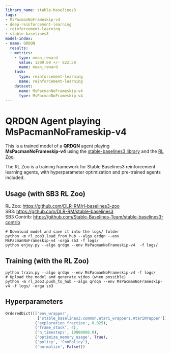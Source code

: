 ```yaml
---
library_name: stable-baselines3
tags:
- MsPacmanNoFrameskip-v4
- deep-reinforcement-learning
- reinforcement-learning
- stable-baselines3
model-index:
- name: QRDQN
  results:
  - metrics:
    - type: mean_reward
      value: 1209.00 +/- 822.50
      name: mean_reward
    task:
      type: reinforcement-learning
      name: reinforcement-learning
    dataset:
      name: MsPacmanNoFrameskip-v4
      type: MsPacmanNoFrameskip-v4
---
```


# **QRDQN** Agent playing **MsPacmanNoFrameskip-v4**
This is a trained model of a **QRDQN** agent playing **MsPacmanNoFrameskip-v4**
using the [stable-baselines3 library](https://github.com/DLR-RM/stable-baselines3)
and the [RL Zoo](https://github.com/DLR-RM/rl-baselines3-zoo).

The RL Zoo is a training framework for Stable Baselines3
reinforcement learning agents,
with hyperparameter optimization and pre-trained agents included.

## Usage (with SB3 RL Zoo)

RL Zoo: https://github.com/DLR-RM/rl-baselines3-zoo<br/>
SB3: https://github.com/DLR-RM/stable-baselines3<br/>
SB3 Contrib: https://github.com/Stable-Baselines-Team/stable-baselines3-contrib

```
# Download model and save it into the logs/ folder
python -m rl_zoo3.load_from_hub --algo qrdqn --env MsPacmanNoFrameskip-v4 -orga sb3 -f logs/
python enjoy.py --algo qrdqn --env MsPacmanNoFrameskip-v4  -f logs/
```

## Training (with the RL Zoo)
```
python train.py --algo qrdqn --env MsPacmanNoFrameskip-v4 -f logs/
# Upload the model and generate video (when possible)
python -m rl_zoo3.push_to_hub --algo qrdqn --env MsPacmanNoFrameskip-v4 -f logs/ -orga sb3
```

## Hyperparameters
```python
OrderedDict([('env_wrapper',
              ['stable_baselines3.common.atari_wrappers.AtariWrapper']),
             ('exploration_fraction', 0.025),
             ('frame_stack', 4),
             ('n_timesteps', 10000000.0),
             ('optimize_memory_usage', True),
             ('policy', 'CnnPolicy'),
             ('normalize', False)])
```
